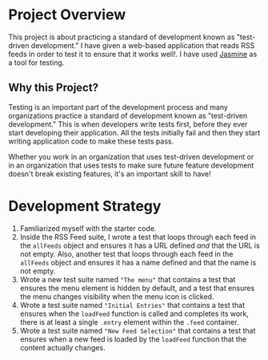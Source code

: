# Project Overview

This project is about practicing a standard of development known as "test-driven development." I have given a web-based application that reads RSS feeds in order to test it to ensure that it works well!. I have used [Jasmine](http://jasmine.github.io/) as a tool for testing.


## Why this Project?

Testing is an important part of the development process and many organizations practice a standard of development known as "test-driven development." This is when developers write tests first, before they ever start developing their application. All the tests initially fail and then they start writing application code to make these tests pass.

Whether you work in an organization that uses test-driven development or in an organization that uses tests to make sure future feature development doesn't break existing features, it's an important skill to have!


# Development Strategy

1. Familiarized myself with the starter code.
2. Inside the RSS Feed suite, I wrote a test that loops through each feed in the `allFeeds` object and ensures it has a URL defined _and_ that the URL is not empty. Also, another test that loops through each feed in the `allFeeds` object and ensures it has a name defined and that the name is not empty.
3. Wrote a new test suite named `"The menu"` that contains a test that ensures the menu element is hidden by default, and a test that ensures the menu changes visibility when the menu icon is clicked. 
4. Wrote a test suite named `"Initial Entries"` that contains a test that ensures when the `loadFeed` function is called and completes its work, there is at least a single `.entry` element within the `.feed` container.
5. Wrote a test suite named `"New Feed Selection"` that contains a test that ensures when a new feed is loaded by the `loadFeed` function that the content actually changes.
